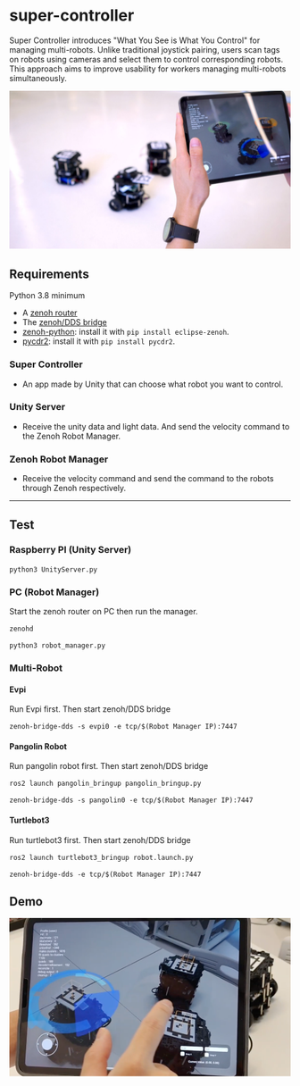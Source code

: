 # super-controller
Super Controller introduces "What You See is What You Control" for managing multi-robots. Unlike traditional joystick pairing, users scan tags on robots using cameras and select them to control corresponding robots. This approach aims to improve usability for workers managing multi-robots simultaneously.

<img src="./images/portfolio_SuperController.png" width="640px">

## **Requirements**
Python 3.8 minimum
 * A [zenoh router](http://zenoh.io/docs/getting-started/quick-test/)
 * The [zenoh/DDS bridge](https://github.com/eclipse-zenoh/zenoh-plugin-dds#trying-it-out)
 * [zenoh-python](https://github.com/eclipse-zenoh/zenoh-python): install it with `pip install eclipse-zenoh`.
 * [pycdr2](https://pypi.org/project/pycdr2/): install it with `pip install pycdr2`.

### Super Controller
- An app made by Unity that can choose what robot you want to control.
### Unity Server
- Receive the unity data and light data. And send the velocity command to the Zenoh Robot Manager.
### Zenoh Robot Manager
- Receive the velocity command and send the command to the robots through Zenoh respectively.
---
## **Test**
### Raspberry PI (Unity Server)

```
python3 UnityServer.py
```
### PC (Robot Manager)
Start the zenoh router on PC then run the manager.
```
zenohd
```
```
python3 robot_manager.py
```
### Multi-Robot
#### Evpi
Run Evpi first. Then start zenoh/DDS bridge
```
zenoh-bridge-dds -s evpi0 -e tcp/$(Robot Manager IP):7447
```
#### Pangolin Robot
Run pangolin robot first. Then start zenoh/DDS bridge
```
ros2 launch pangolin_bringup pangolin_bringup.py
```
```
zenoh-bridge-dds -s pangolin0 -e tcp/$(Robot Manager IP):7447
```
#### Turtlebot3
Run turtlebot3 first. Then start zenoh/DDS bridge
```
ros2 launch turtlebot3_bringup robot.launch.py
```
```
zenoh-bridge-dds -e tcp/$(Robot Manager IP):7447
```

## **Demo**
<a href="https://youtu.be/iEp8NJe1Z8A?si=cfXtF-F2NAqpjik3" title="Link Title"><img src="./images/supercontroll_2.png" alt="Alternate Text" /></a>